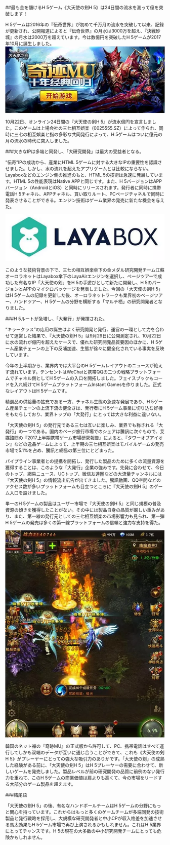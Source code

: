 ##最も金を儲けるH 5ゲーム《大天使の剣H 5》は24日間の流水を測って億を突破します！

H 5ゲームは2016年の『伝奇世界』が初めて千万月の流水を突破して以来、記録が更新され、公開報道によると『伝奇世界』の月水は3000万を超え、『決戦砂城』の月水は2000万を超えています。今は数億円を突破したH 5ゲームが2017年10月に誕生しました。
![img](img/1.png)

10月22日、オンライン24日間の『大天使の剣H 5』が流水億円を宣言しました。このゲームは上場会社の三七相互娯楽（0025555.SZ）によって作られ、同時に三七の相互娯楽と指の多彩な共同発行によって、H 5ゲームはついに億元の月の流水の時代に突入しました。

###大きなIPは多端と同発し、「大研究開発」は最大の受益者となる。

“伝奇”IPの成功から、産業にHTML 5ゲームに対する大きなIPの重要性を認識させました。しかし、水の流れを超えたアプリゲームとは比較にならない。Layaboxなどのエンジン側の推進のもと、HTML 5の技術は急速に発展しています。HTML 5の性能表現はNative APPと同じです。また、H 5バージョンはAPPバージョン（AndroidとiOS）と同時にリリースされます。発行者に同時に携帯電話H 5チャネル、APPチャネル、買い取りルート、PCページチャネルで同時に発表させることができる。エンジン技術はゲーム業界の発売に新たな機会を与えた。

![img](img/2.png)

このような技術背景の下で、三七の相互娯楽傘下の金メダル研究開発チーム江蘇オーロラネットはLayabox傘下のLayaAirエンジンを選択し、ページツアーで成功した有名なIP「大天使の剣」をH 5の手遊びとして新たに開発し、H 5のバージョンとAPPのマイクロパッケージを発表しました。今回の「大天使の剣H 5」はH 5ゲームの記録を更新した後、オーロラネットワークも業界初のページツアー、ハンドツアー、H 5ゲームの分野を横断する「マルチ栖」の研究開発者となりました。



###H 5ルートが急増し、「大発行」が発揮された。

“キラークラス”の応用の誕生はよく研究開発と発行、運営の一環として力を合わせて運営した結果で、『大天使の剣H 5』は9月29日に公開測定され、10月22日に水の流れが億円を超えたケースで、優れた研究開発品質要因のほかに、H 5ゲーム産業チェーンの上下の反哺加速、生態が徐々に健全化されている事実を反映しています。

今年の上半期から、業界内では大平台のH 5ゲームレイアウトのニュースが絶えず流れています。テンセントはWeChatと携帯QQの二つの戦略プラットフォームでチャネル側としてH 5ゲームの入口を開拓しました。フェイスブックもコードを入れ続けてH 5ゲームプラットフォームInstant Gamesを作りました。正式なレイアウトはH 5ゲームです。

精選品の供給量の拡充である一方、チャネル生態の急速な発展であり、H 5ゲーム産業チェーンの上流下流の健全さは、発行者にH 5ゲーム事業に切り込む好機をもたらしており、業界トップの「大発行」にとっては大きな利益に違いない。

「大天使の剣H 5」の発行元である三七は互いに楽しみ、業界でも称される「大発行」の一つである。国内のページ旅行市場でのシェアは騰訊に次ぐもので、艾媒諮問の『2017上半期携帯ゲーム市場研究報告』によると、『タワーオブアイオン』などの逸品ゲームによって、上半期の三七相互娯楽はモバイルゲームの発売市場で5.1%を占め、騰訊と網易の第三位にとどまった。

パイプライン事業者との提携を開拓し、発行した製品のために多くの流量資源を獲得することは、このような「大発行」企業の強みです。先発に合わせて、今日のトップ、網易ニュース、UCトップ、微信友達圏などの大流量チャンネルには『大天使の剣H 5』の情報流出広告が出てきました。騰訊動画、QQ空間などのアクセス数が多いプラットフォームも目立つところに『大天使の剣H 5』のゲーム入口を設けました。

単一のH 5ゲームの製品はユーザー市場で『大天使の剣H 5』と同じ規模の普及資源の傾きを獲得したことがない。その中には製品自身の品質が厳しい重みがあり、また、第一線の発行元としての三七相互娯楽の市場影響力も見られ、第一弾H 5ゲームの発売は多くの第一線プラットフォームの信頼と強力な支持を得た。

![img](img/3.png)

韓国のネット禅の『奇跡MU』の正式版から許可して、PC、携帯電話はすべて運行してしかも双端のデータが互いに通じ合うことができて、これも《大天使の剣H 5》がプレーヤーにとっての強大な吸引力のありかです。「大天使の剣」の成熟した経験がある前に、「大天使の剣H 5」はH 5プレーヤーの需要に合わせて、新しいゲームを発売しました。製品レベルが前の研究開発の品質に前例のない発行力を重ねて、このH 5ゲームの商業価値は肩よりも高くて、今の市場をリードする大部分のゲーム製品を超えます。

###結尾語

「大天使の剣H 5」の後、有名なハンドボールチームはH 5ゲームの分野にもっと関心を持っています。これからはもっと多くのゲームチームが多端同発の技術製品と発行戦略を採用し、大規模な研究開発者と中小CPが収入格差を加速させる馬太効果もH 5ゲーム市場で再び上演されるかもしれません。これはH 5業界にとってチャンスです。H 5の現在の大多数の中小研究開発チームにとっても危険かもしれません。
